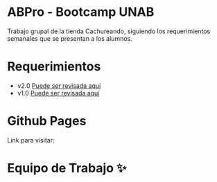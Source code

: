 # ABPro - Bootcamp UNAB
Trabajo grupal de la tienda Cachureando, siguiendo los requerimientos semanales que se presentan a los alumnos.

# Requerimientos
* v2.0 [Puede ser revisada aquí](https://github.com/ManuDve/BC-Grupal02)
* v1.0 [Puede ser revisada aquí](https://github.com/ManuDve/BC-Grupal01)

# Github Pages
Link para visitar: 

# Equipo de Trabajo ✨
